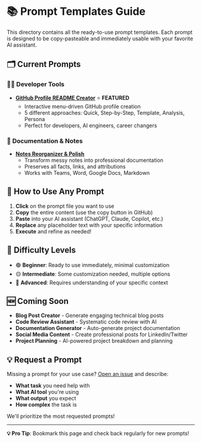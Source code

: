 # 📚 Prompt Templates Guide

This directory contains all the ready-to-use prompt templates. Each prompt is designed to be copy-pasteable and immediately usable with your favorite AI assistant.

## 🗂️ Current Prompts

### 👨‍💻 **Developer Tools**
- **[GitHub Profile README Creator](./github-profile-readme-creator.md)** ⭐ **FEATURED**
  - Interactive menu-driven GitHub profile creation
  - 5 different approaches: Quick, Step-by-Step, Template, Analysis, Persona
  - Perfect for developers, AI engineers, career changers

### 📝 **Documentation & Notes**
- **[Notes Reorganizer & Polish](./reorganize_polish_notes.md)**
  - Transform messy notes into professional documentation
  - Preserves all facts, links, and attributions
  - Works with Teams, Word, Google Docs, Markdown

## 🚀 How to Use Any Prompt

1. **Click** on the prompt file you want to use
2. **Copy** the entire content (use the copy button in GitHub)
3. **Paste** into your AI assistant (ChatGPT, Claude, Copilot, etc.)
4. **Replace** any placeholder text with your specific information
5. **Execute** and refine as needed!

## 🎯 Difficulty Levels

- 🟢 **Beginner**: Ready to use immediately, minimal customization
- 🟡 **Intermediate**: Some customization needed, multiple options
- 🔴 **Advanced**: Requires understanding of your specific context

## 🆕 Coming Soon

- **Blog Post Creator** - Generate engaging technical blog posts
- **Code Review Assistant** - Systematic code review with AI
- **Documentation Generator** - Auto-generate project documentation
- **Social Media Content** - Create professional posts for LinkedIn/Twitter
- **Project Planning** - AI-powered project breakdown and planning

## 💡 Request a Prompt

Missing a prompt for your use case? [Open an issue](https://github.com/aymanaboghonim/llm-prompts/issues/new) and describe:
- **What task** you need help with
- **What AI tool** you're using
- **What output** you expect
- **How complex** the task is

We'll prioritize the most requested prompts!

---

**💡 Pro Tip**: Bookmark this page and check back regularly for new prompts!
